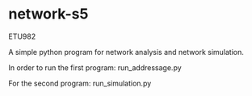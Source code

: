 # network-s5

ETU982

A simple python program for network analysis and network simulation.

In order to run the first program:
run_addressage.py

For the second program:
run_simulation.py
